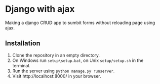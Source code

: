 # Django with ajax

Making a django CRUD app to sumbit forms without reloading page using ajax.

## Installation
1. Clone the repository in an empty directory.
2. On Windows run ```setup\setup.bat```, on Unix ```setup/setup.sh``` in the terminal.
3. Run the server using ```python manage.py runserver```.
4. Visit http://localhost:8000/ in your browser.

